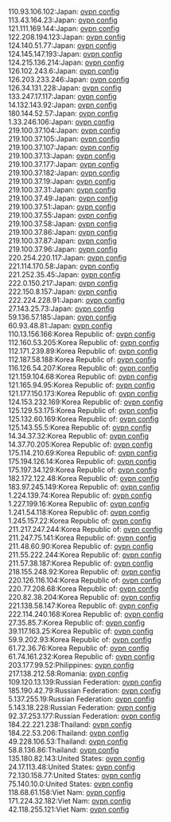 110.93.106.102:Japan: [ovpn config](vpn/110_93_106_102.ovpn)  
113.43.164.23:Japan: [ovpn config](vpn/113_43_164_23.ovpn)  
121.111.169.144:Japan: [ovpn config](vpn/121_111_169_144.ovpn)  
122.208.194.123:Japan: [ovpn config](vpn/122_208_194_123.ovpn)  
124.140.51.77:Japan: [ovpn config](vpn/124_140_51_77.ovpn)  
124.145.147.193:Japan: [ovpn config](vpn/124_145_147_193.ovpn)  
124.215.136.214:Japan: [ovpn config](vpn/124_215_136_214.ovpn)  
126.102.243.6:Japan: [ovpn config](vpn/126_102_243_6.ovpn)  
126.203.233.246:Japan: [ovpn config](vpn/126_203_233_246.ovpn)  
126.34.131.228:Japan: [ovpn config](vpn/126_34_131_228.ovpn)  
133.247.17.117:Japan: [ovpn config](vpn/133_247_17_117.ovpn)  
14.132.143.92:Japan: [ovpn config](vpn/14_132_143_92.ovpn)  
180.144.52.57:Japan: [ovpn config](vpn/180_144_52_57.ovpn)  
1.33.246.106:Japan: [ovpn config](vpn/1_33_246_106.ovpn)  
219.100.37.104:Japan: [ovpn config](vpn/219_100_37_104.ovpn)  
219.100.37.105:Japan: [ovpn config](vpn/219_100_37_105.ovpn)  
219.100.37.107:Japan: [ovpn config](vpn/219_100_37_107.ovpn)  
219.100.37.13:Japan: [ovpn config](vpn/219_100_37_13.ovpn)  
219.100.37.177:Japan: [ovpn config](vpn/219_100_37_177.ovpn)  
219.100.37.182:Japan: [ovpn config](vpn/219_100_37_182.ovpn)  
219.100.37.19:Japan: [ovpn config](vpn/219_100_37_19.ovpn)  
219.100.37.31:Japan: [ovpn config](vpn/219_100_37_31.ovpn)  
219.100.37.49:Japan: [ovpn config](vpn/219_100_37_49.ovpn)  
219.100.37.51:Japan: [ovpn config](vpn/219_100_37_51.ovpn)  
219.100.37.55:Japan: [ovpn config](vpn/219_100_37_55.ovpn)  
219.100.37.58:Japan: [ovpn config](vpn/219_100_37_58.ovpn)  
219.100.37.86:Japan: [ovpn config](vpn/219_100_37_86.ovpn)  
219.100.37.87:Japan: [ovpn config](vpn/219_100_37_87.ovpn)  
219.100.37.96:Japan: [ovpn config](vpn/219_100_37_96.ovpn)  
220.254.220.117:Japan: [ovpn config](vpn/220_254_220_117.ovpn)  
221.114.170.58:Japan: [ovpn config](vpn/221_114_170_58.ovpn)  
221.252.35.45:Japan: [ovpn config](vpn/221_252_35_45.ovpn)  
222.0.150.217:Japan: [ovpn config](vpn/222_0_150_217.ovpn)  
222.150.8.157:Japan: [ovpn config](vpn/222_150_8_157.ovpn)  
222.224.228.91:Japan: [ovpn config](vpn/222_224_228_91.ovpn)  
27.143.25.73:Japan: [ovpn config](vpn/27_143_25_73.ovpn)  
59.136.57.185:Japan: [ovpn config](vpn/59_136_57_185.ovpn)  
60.93.48.81:Japan: [ovpn config](vpn/60_93_48_81.ovpn)  
110.13.156.166:Korea Republic of: [ovpn config](vpn/110_13_156_166.ovpn)  
112.160.53.205:Korea Republic of: [ovpn config](vpn/112_160_53_205.ovpn)  
112.171.239.89:Korea Republic of: [ovpn config](vpn/112_171_239_89.ovpn)  
112.187.58.188:Korea Republic of: [ovpn config](vpn/112_187_58_188.ovpn)  
116.126.54.207:Korea Republic of: [ovpn config](vpn/116_126_54_207.ovpn)  
121.159.104.68:Korea Republic of: [ovpn config](vpn/121_159_104_68.ovpn)  
121.165.94.95:Korea Republic of: [ovpn config](vpn/121_165_94_95.ovpn)  
121.177.150.173:Korea Republic of: [ovpn config](vpn/121_177_150_173.ovpn)  
124.153.232.169:Korea Republic of: [ovpn config](vpn/124_153_232_169.ovpn)  
125.129.53.175:Korea Republic of: [ovpn config](vpn/125_129_53_175.ovpn)  
125.132.60.169:Korea Republic of: [ovpn config](vpn/125_132_60_169.ovpn)  
125.143.55.5:Korea Republic of: [ovpn config](vpn/125_143_55_5.ovpn)  
14.34.37.32:Korea Republic of: [ovpn config](vpn/14_34_37_32.ovpn)  
14.37.70.205:Korea Republic of: [ovpn config](vpn/14_37_70_205.ovpn)  
175.114.210.69:Korea Republic of: [ovpn config](vpn/175_114_210_69.ovpn)  
175.194.126.14:Korea Republic of: [ovpn config](vpn/175_194_126_14.ovpn)  
175.197.34.129:Korea Republic of: [ovpn config](vpn/175_197_34_129.ovpn)  
182.172.122.48:Korea Republic of: [ovpn config](vpn/182_172_122_48.ovpn)  
183.97.245.149:Korea Republic of: [ovpn config](vpn/183_97_245_149.ovpn)  
1.224.139.74:Korea Republic of: [ovpn config](vpn/1_224_139_74.ovpn)  
1.227.199.16:Korea Republic of: [ovpn config](vpn/1_227_199_16.ovpn)  
1.241.54.118:Korea Republic of: [ovpn config](vpn/1_241_54_118.ovpn)  
1.245.157.22:Korea Republic of: [ovpn config](vpn/1_245_157_22.ovpn)  
211.217.247.244:Korea Republic of: [ovpn config](vpn/211_217_247_244.ovpn)  
211.247.75.141:Korea Republic of: [ovpn config](vpn/211_247_75_141.ovpn)  
211.48.60.90:Korea Republic of: [ovpn config](vpn/211_48_60_90.ovpn)  
211.55.222.244:Korea Republic of: [ovpn config](vpn/211_55_222_244.ovpn)  
211.57.38.187:Korea Republic of: [ovpn config](vpn/211_57_38_187.ovpn)  
218.155.248.92:Korea Republic of: [ovpn config](vpn/218_155_248_92.ovpn)  
220.126.116.104:Korea Republic of: [ovpn config](vpn/220_126_116_104.ovpn)  
220.77.208.68:Korea Republic of: [ovpn config](vpn/220_77_208_68.ovpn)  
220.82.38.204:Korea Republic of: [ovpn config](vpn/220_82_38_204.ovpn)  
221.138.58.147:Korea Republic of: [ovpn config](vpn/221_138_58_147.ovpn)  
222.114.240.168:Korea Republic of: [ovpn config](vpn/222_114_240_168.ovpn)  
27.35.85.7:Korea Republic of: [ovpn config](vpn/27_35_85_7.ovpn)  
39.117.163.25:Korea Republic of: [ovpn config](vpn/39_117_163_25.ovpn)  
59.9.202.93:Korea Republic of: [ovpn config](vpn/59_9_202_93.ovpn)  
61.72.36.76:Korea Republic of: [ovpn config](vpn/61_72_36_76.ovpn)  
61.74.161.232:Korea Republic of: [ovpn config](vpn/61_74_161_232.ovpn)  
203.177.99.52:Philippines: [ovpn config](vpn/203_177_99_52.ovpn)  
217.138.212.58:Romania: [ovpn config](vpn/217_138_212_58.ovpn)  
109.120.13.139:Russian Federation: [ovpn config](vpn/109_120_13_139.ovpn)  
185.190.42.79:Russian Federation: [ovpn config](vpn/185_190_42_79.ovpn)  
5.137.255.19:Russian Federation: [ovpn config](vpn/5_137_255_19.ovpn)  
5.143.18.228:Russian Federation: [ovpn config](vpn/5_143_18_228.ovpn)  
92.37.253.177:Russian Federation: [ovpn config](vpn/92_37_253_177.ovpn)  
184.22.221.238:Thailand: [ovpn config](vpn/184_22_221_238.ovpn)  
184.22.53.206:Thailand: [ovpn config](vpn/184_22_53_206.ovpn)  
49.228.106.53:Thailand: [ovpn config](vpn/49_228_106_53.ovpn)  
58.8.136.86:Thailand: [ovpn config](vpn/58_8_136_86.ovpn)  
135.180.82.143:United States: [ovpn config](vpn/135_180_82_143.ovpn)  
24.17.113.48:United States: [ovpn config](vpn/24_17_113_48.ovpn)  
72.130.158.77:United States: [ovpn config](vpn/72_130_158_77.ovpn)  
75.140.10.0:United States: [ovpn config](vpn/75_140_10_0.ovpn)  
118.68.61.158:Viet Nam: [ovpn config](vpn/118_68_61_158.ovpn)  
171.224.32.182:Viet Nam: [ovpn config](vpn/171_224_32_182.ovpn)  
42.118.255.121:Viet Nam: [ovpn config](vpn/42_118_255_121.ovpn)  

